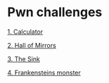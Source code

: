 # Pwn challenges

 [1. Calculator](./1.%20Calculator)

 [2. Hall of Mirrors](./2.%20Hall%20Of%20Mirrors)
 
 [3. The Sink](./3.%20The%20Sink)

 [4. Frankensteins monster](./4.%20Frankensteins%20Monster)
